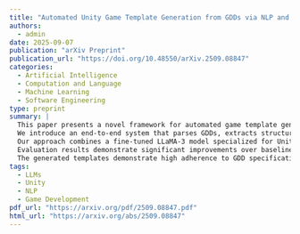 ```yaml
---
title: "Automated Unity Game Template Generation from GDDs via NLP and Multi-Modal LLMs"
authors:
  - admin
date: 2025-09-07
publication: "arXiv Preprint"
publication_url: "https://doi.org/10.48550/arXiv.2509.08847"
categories:
  - Artificial Intelligence
  - Computation and Language
  - Machine Learning
  - Software Engineering
type: preprint
summary: |
  This paper presents a novel framework for automated game template generation by transforming Game Design Documents (GDDs) into functional Unity game prototypes using Natural Language Processing (NLP) and multi-modal Large Language Models (LLMs). 
  We introduce an end-to-end system that parses GDDs, extracts structured game specifications, and synthesizes Unity-compatible C# code that implements the core mechanics, systems, and architecture defined in the design documentation. 
  Our approach combines a fine-tuned LLaMA-3 model specialized for Unity code generation with a custom Unity integration package that streamlines the implementation process. 
  Evaluation results demonstrate significant improvements over baseline models, with our fine-tuned model achieving superior performance (4.8/5.0 average score) compared to state-of-the-art LLMs across compilation success, GDD adherence, best practices adoption, and code modularity metrics. 
  The generated templates demonstrate high adherence to GDD specifications across multiple game genres. Our system effectively addresses critical gaps in AI-assisted game development, positioning LLMs as valuable tools in streamlining the transition from game design to implementation.
tags:
  - LLMs
  - Unity
  - NLP
  - Game Development
pdf_url: "https://arxiv.org/pdf/2509.08847.pdf"
html_url: "https://arxiv.org/abs/2509.08847"
---
```

